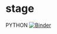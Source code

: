 # stage
PYTHON
[![Binder](https://mybinder.org/badge_logo.svg)](https://mybinder.org/v2/gh/nsiCurie/stage)
